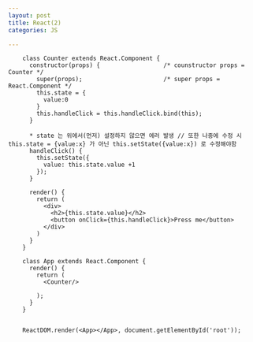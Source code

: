 ```yaml
---
layout: post
title: React(2)
categories: JS

---
```



        class Counter extends React.Component {
          constructor(props) {                  /* counstructor props = Counter */ 
            super(props);                       /* super props = React.Component */
            this.state = {
              value:0
            }
            this.handleClick = this.handleClick.bind(this);
          }

          * state 는 위에서(먼저) 설정하지 않으면 에러 발생 // 또한 나중에 수정 시 this.state = {value:x} 가 아닌 this.setState({value:x}) 로 수정해야함
          handleClick() {
            this.setState({
              value: this.state.value +1
            });
          }

          render() {
            return (
              <div>
                <h2>{this.state.value}</h2>
                <button onClick={this.handleClick}>Press me</button>
              </div>
            )
          }
        }

        class App extends React.Component {
          render() {
            return (
              <Counter/>

            );
          }
        }


        ReactDOM.render(<App></App>, document.getElementById('root'));
